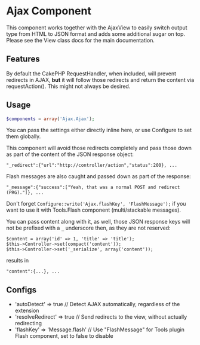 # Ajax Component
This component works together with the AjaxView to easily switch output type from HTML to JSON
format and adds some additional sugar on top.
Please see the View class docs for the main documentation.

## Features
By default the CakePHP RequestHandler, when included, will prevent redirects in AJAX, **but** it will
follow those redirects and return the content via requestAction(). This might not always be desired.

## Usage

```php
$components = array('Ajax.Ajax');
```

You can pass the settings either directly inline here, or use Configure to set them globally.

This component will avoid those redirects completely and pass those down as part of the content of the JSON response object:

	"_redirect":{"url":"http://controller/action","status":200}, ...

Flash messages are also caught and passed down as part of the response:

	"_message":{"success":["Yeah, that was a normal POST and redirect (PRG)."]}, ...

Don't forget `Configure::write('Ajax.flashKey', 'FlashMessage');`
if you want to use it with Tools.Flash component (multi/stackable messages).

You can pass content along with it, as well, those JSON response keys will not be prefixed with a `_` underscore then, as they
are not reserved:

	$content = array('id' => 1, 'title' => 'title');
	$this->Controller->set(compact('content'));
	$this->Controller->set('_serialize', array('content'));

results in

	"content":{...}, ...

## Configs

- 'autoDetect' => true // Detect AJAX automatically, regardless of the extension
-	'resolveRedirect' => true // Send redirects to the view, without actually redirecting
- 'flashKey' => 'Message.flash' // Use "FlashMessage" for Tools plugin Flash component, set to false to disable

